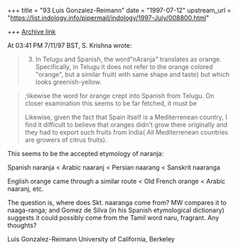 +++
title = "93 Luis Gonzalez-Reimann"
date = "1997-07-12"
upstream_url = "https://list.indology.info/pipermail/indology/1997-July/008800.html"

+++
[Archive link](https://list.indology.info/pipermail/indology/1997-July/008800.html)

At 03:41 PM 7/11/97 BST, S. Krishna wrote:


>3. In Telugu and Spanish, the word"nAranja" translates as orange. 
>Specifically, in Telugu it does not refer to the orange colored 
>"orange", but a similar fruit( with same shape and taste) but which 
>looks greenish-yellow.

>;likewise the word for orange crept into Spanish from 
>Telugu. On closer examination this seems to be far fetched, it must be 
>
>Likewise, given the fact 
>that Spain itself is a Mediterrenean country, I find it difficult to 
>believe that oranges didn't grow there originally and they had to export 
>such fruits from India( All Mediterrenean countries are growers of 
>citrus fruits).



This seems to be the accepted etymology of naranja:

Spanish naranja < Arabic naaranj < Persian naarang < Sanskrit naaranga

English orange came through a similar route < Old French orange < Arabic
naaranj, etc.

The question is, where does Skt. naaranga come from?  MW compares it to
naaga-ranga; and Gomez de Silva (in his Spanish etymological dictionary)
suggests it could possibly come from the Tamil word naru, fragrant.  Any
thoughts?


Luis Gonzalez-Reimann
University of California, Berkeley





